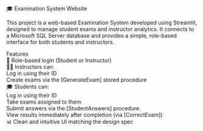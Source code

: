 🎓 Examination System Website

This project is a web-based Examination System developed using Streamlit, designed to manage student exams and instructor analytics. 
It connects to a Microsoft SQL Server database and provides a simple, role-based interface for both students and instructors.

Features </br>
🔐 Role-based login (Student or Instructor)</br>
🧑‍🏫 Instructors can:</br>
        Log in using their ID</br>
        Create exams via the [GenerateExam] stored procedure</br>
🎓 Students can:</br>
       Log in using their ID</br>
       Take exams assigned to them</br>
       Submit answers via the [StudentAnswers] procedure</br>
View results immediately after completion (via [CorrectExam])</br>
📊 Clean and intuitive UI matching the design spec 
